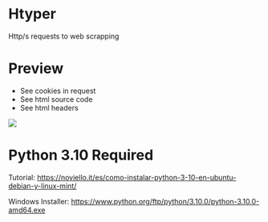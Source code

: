 # Htyper
 Http/s requests to web scrapping 

# Preview

* See cookies in request
* See html source code
* See html headers

<img src="https://cdn.discordapp.com/attachments/650066826243604493/1097369867948150805/image.png">

# Python 3.10 Required 

Tutorial: https://noviello.it/es/como-instalar-python-3-10-en-ubuntu-debian-y-linux-mint/

Windows Installer: https://www.python.org/ftp/python/3.10.0/python-3.10.0-amd64.exe
